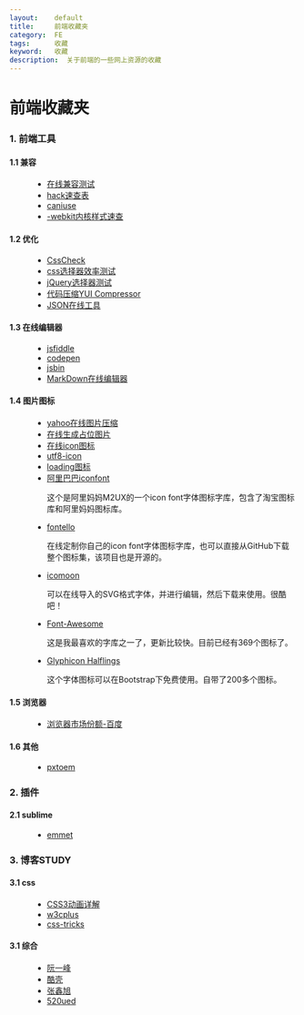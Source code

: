 ```yaml
---
layout:    default
title:     前端收藏夹
category:  FE
tags:      收藏
keyword:   收藏
description:  关于前端的一些网上资源的收藏
---
```


<style>
	.href-list li {list-style: initial;margin-left: 42px;}
</style>

<div class="post-con">
<h1>前端收藏夹</h1>

<h3>1. 前端工具</h3>
<h4>1.1 兼容</h4>
<ul class="href-list">
	<li><a href="http://www.browserstack.com/screenshots">在线兼容测试</a></li>
	<li><a href="http://bbs.websjy.com/club/websjy_index/59/">hack速查表</a></li>
	<li><a href="http://caniuse.com/">caniuse</a></li>
	<li><a href="http://ued.ctrip.com/blog/wp-content/webkitcss/index.html">-webkit内核样式速查</a></li>
</ul>

<h4>1.2 优化</h4>
<ul class="href-list">
	<li><a href="http://www.htmhttp://bbs.websjy.com/club/websjy_index/59/p.com/tools/csscheck/">CssCheck</a></li>
	<li><a href="http://stevesouders.com/efws/css-selectors/csscreate.php">css选择器效率测试</a></li>
	<li><a href="http://codylindley.com/jqueryselectors/">jQuery选择器测试</a></li>
	<li><a href="http://ganquan.info/yui/?hl=zh-CN">代码压缩YUI Compressor</a></li>
	<li><a href="http://www.sojson.com/">JSON在线工具</a></li>
</ul>

<h4>1.3 在线编辑器</h4>
<ul class="href-list">
	<li><a href="http://jsfiddle.net/">jsfiddle</a></li>
	<li><a href="http://codepen.io/">codepen</a></li>
	<li><a href="http://jsbin.com/">jsbin</a></li>
	<li><a href="https://www.zybuluo.com">MarkDown在线编辑器</a></li>
</ul>

<h4>1.4 图片图标</h4>
<ul class="href-list">
	<li><a href="http://www.smushit.com/ysmush.it/">yahoo在线图片压缩</a></li>
	<li><a href="http://placehold.it/">在线生成占位图片</a></li>
	<li><a href="http://livetools.uiparade.com/index.html">在线icon图标</a></li>
	<li><a href="http://www.utf8icons.com/">utf8-icon</a></li>
	<li><a href="http://preloaders.net/">loading图标</a></li>
	<li>
		<a href="http://preloaders.net/">阿里巴巴iconfont</a>
		<p>这个是阿里妈妈M2UX的一个icon font字体图标字库，包含了淘宝图标库和阿里妈妈图标库。</p>
	</li>
	<li>
		<a href="http://fontello.com/">fontello</a>
		<p>在线定制你自己的icon font字体图标字库，也可以直接从GitHub下载整个图标集，该项目也是开源的。</p>
	</li>
	<li>
		<a href="http://icomoon.io/app/#/select">icomoon</a>
		<p>可以在线导入的SVG格式字体，并进行编辑，然后下载来使用。很酷吧！</p>
	</li>
	<li>
		<a href="http://fortawesome.github.io/Font-Awesome/">Font-Awesome</a>
		<p>这是我最喜欢的字库之一了，更新比较快。目前已经有369个图标了。</p>
	</li>
	<li>
		<a href="http://glyphicons.com/">Glyphicon Halflings</a>
		<p>这个字体图标可以在Bootstrap下免费使用。自带了200多个图标。</p>
	</li>
</ul>

<h4>1.5 浏览器</h4>
<ul class="href-list">
	<li><a href="http://tongji.baidu.com/data/browser">浏览器市场份额-百度</a></li>
</ul>

<h4>1.6 其他</h4>
<ul class="href-list">
	<li><a href="http://pxtoem.com/">pxtoem</a></li>
</ul>



<h3>2. 插件</h3>
<h4>2.1 sublime</h4>
<ul class="href-list">
	<li><a href="http://docs.emmet.io/cheat-sheet/">emmet</a></li>
</ul>

<h3>3. 博客STUDY</h3>
<h4>3.1 css</h4>
<ul class="href-list">
	<li><a href="http://beiyuu.com/css3-animation/">CSS3动画详解</a></li>
	<li><a href="http://www.w3cplus.com/">w3cplus</a></li>
	<li><a href="http://css-tricks.com/">css-tricks</a></li>
</ul>

<h4>3.1 综合</h4>
<ul class="href-list">
	<li><a href="http://www.ruanyifeng.com/blog/">阮一峰</a></li>
	<li><a href="http://coolshell.cn/">酷壳</a></li>
	<li><a href="http://www.zhangxinxu.com/php/">张鑫旭</a></li>
	<li><a href="hhttp://www.520ued.com/">520ued</a></li>
</ul>

</div>
